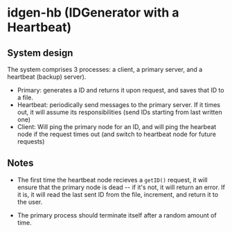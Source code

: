# idgen-hb (IDGenerator with a Heartbeat)
## System design
The system comprises 3 processes: a client, a primary server, and a heartbeat (backup) server).
* Primary: generates a ID and returns it upon request, and saves that ID to a file.
* Heartbeat: periodically send messages to the primary server. If it times out, it will assume its responsibilities (send IDs starting from last written one)
* Client: Will ping the primary node for an ID, and will ping the hearbeat node if the request times out (and switch to heartbeat node for future requests)

## Notes
* The first time the heartbeat node recieves a `getID()` request, it will ensure that the primary node is dead -- if it's not, it will return an error. If it is, it will read the last sent ID from the file, increment, and return it to the user.

* The primary process should terminate itself after a random amount of time.
